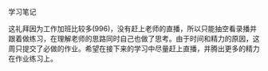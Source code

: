 学习笔记

这礼拜因为工作加班比较多(996)，没有赶上老师的直播，所以只能抽空看录播并跟着做练习，在理解老师的思路同时自己也做了思考。由于时间和精力的原因，这周只提交了必做的作业。希望在接下来的学习中尽量赶上直播，并腾出更多的精力在作业练习上。